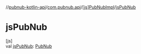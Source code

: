 //[pubnub-kotlin-api](../../../index.md)/[com.pubnub.api](../index.md)/[[js]PubNubImpl](index.md)/[jsPubNub](js-pub-nub.md)

# jsPubNub

[js]\
val [jsPubNub](js-pub-nub.md): [PubNub](../../[root]/-pub-nub/index.md)
